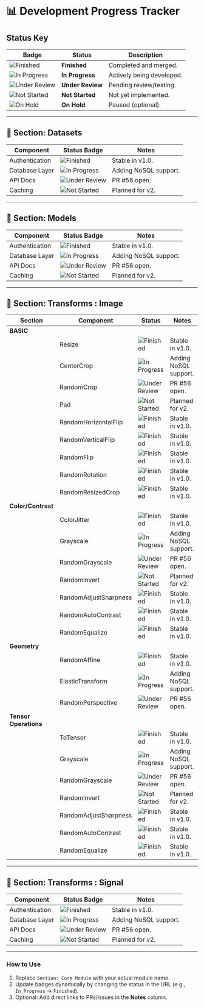 # 📊 Development Progress Tracker

## Status Key
| Badge | Status         | Description                          |
|-------|----------------|--------------------------------------|
| ![Finished](https://img.shields.io/badge/-Finished-brightgreen) | **Finished** | Completed and merged. |
| ![In Progress](https://img.shields.io/badge/-In_Progress-orange) | **In Progress** | Actively being developed. |
| ![Under Review](https://img.shields.io/badge/-Under_Review-blue) | **Under Review** | Pending review/testing. |
| ![Not Started](https://img.shields.io/badge/-Not_Started-lightgrey) | **Not Started** | Not yet implemented. |
| ![On Hold](https://img.shields.io/badge/-On_Hold-yellow) | **On Hold** | Paused (optional). |

---

## 📂 Section: Datasets
| Component       | Status Badge | Notes |
|----------------|-------------|-------|
| Authentication | ![Finished](https://img.shields.io/badge/-Finished-brightgreen) | Stable in v1.0. |
| Database Layer | ![In Progress](https://img.shields.io/badge/-In_Progress-orange) | Adding NoSQL support. |
| API Docs | ![Under Review](https://img.shields.io/badge/-Under_Review-blue) | PR #56 open. |
| Caching | ![Not Started](https://img.shields.io/badge/-Not_Started-lightgrey) | Planned for v2. |

---

## 📂 Section: Models
| Component       | Status Badge | Notes |
|----------------|-------------|-------|
| Authentication | ![Finished](https://img.shields.io/badge/-Finished-brightgreen) | Stable in v1.0. |
| Database Layer | ![In Progress](https://img.shields.io/badge/-In_Progress-orange) | Adding NoSQL support. |
| API Docs | ![Under Review](https://img.shields.io/badge/-Under_Review-blue) | PR #56 open. |
| Caching | ![Not Started](https://img.shields.io/badge/-Not_Started-lightgrey) | Planned for v2. |

---

## 📂 Section: Transforms : Image
| Section   | Component             | Status | Notes |
|-----------|-----------------------|-------|-------|
| **BASIC** |                       | | |
|           | Resize                | ![Finished](https://img.shields.io/badge/-Finished-brightgreen) | Stable in v1.0. |
|           | CenterCrop            | ![In Progress](https://img.shields.io/badge/-In_Progress-orange) | Adding NoSQL support. |
|           | RandomCrop            | ![Under Review](https://img.shields.io/badge/-Under_Review-blue) | PR #56 open. |
|           | Pad                   | ![Not Started](https://img.shields.io/badge/-Not_Started-lightgrey) | Planned for v2. |
|           | RandomHorizontalFlip  | ![Finished](https://img.shields.io/badge/-Finished-brightgreen) | Stable in v1.0. |
|           | RandomVerticalFlip    | ![Finished](https://img.shields.io/badge/-Finished-brightgreen) | Stable in v1.0. |
|           | RandomFlip            | ![Finished](https://img.shields.io/badge/-Finished-brightgreen) | Stable in v1.0. |
|           | RandomRotation        | ![Finished](https://img.shields.io/badge/-Finished-brightgreen) | Stable in v1.0. |
|           | RandomResizedCrop     | ![Finished](https://img.shields.io/badge/-Finished-brightgreen) | Stable in v1.0. |
| **Color/Contrast** |                       | | |
|           | ColorJitter           | ![Finished](https://img.shields.io/badge/-Finished-brightgreen) | Stable in v1.0. |
|           | Grayscale             | ![In Progress](https://img.shields.io/badge/-In_Progress-orange) | Adding NoSQL support. |
|           | RandomGrayscale       | ![Under Review](https://img.shields.io/badge/-Under_Review-blue) | PR #56 open. |
|           | RandomInvert          | ![Not Started](https://img.shields.io/badge/-Not_Started-lightgrey) | Planned for v2. |
|           | RandomAdjustSharpness | ![Finished](https://img.shields.io/badge/-Finished-brightgreen) | Stable in v1.0. |
|           | RandomAutoContrast    | ![Finished](https://img.shields.io/badge/-Finished-brightgreen) | Stable in v1.0. |
|           | RandomEqualize        | ![Finished](https://img.shields.io/badge/-Finished-brightgreen) | Stable in v1.0. |
| **Geometry** |                       | | |
|           | RandomAffine           | ![Finished](https://img.shields.io/badge/-Finished-brightgreen) | Stable in v1.0. |
|           | ElasticTransform             | ![In Progress](https://img.shields.io/badge/-In_Progress-orange) | Adding NoSQL support. |
|           | RandomPerspective       | ![Under Review](https://img.shields.io/badge/-Under_Review-blue) | PR #56 open. |
| **Tensor Operations** |                       | | |
|           | ToTensor           | ![Finished](https://img.shields.io/badge/-Finished-brightgreen) | Stable in v1.0. |
|           | Grayscale             | ![In Progress](https://img.shields.io/badge/-In_Progress-orange) | Adding NoSQL support. |
|           | RandomGrayscale       | ![Under Review](https://img.shields.io/badge/-Under_Review-blue) | PR #56 open. |
|           | RandomInvert          | ![Not Started](https://img.shields.io/badge/-Not_Started-lightgrey) | Planned for v2. |
|           | RandomAdjustSharpness | ![Finished](https://img.shields.io/badge/-Finished-brightgreen) | Stable in v1.0. |
|           | RandomAutoContrast    | ![Finished](https://img.shields.io/badge/-Finished-brightgreen) | Stable in v1.0. |
|           | RandomEqualize        | ![Finished](https://img.shields.io/badge/-Finished-brightgreen) | Stable in v1.0. |



---

## 📂 Section: Transforms : Signal
| Component       | Status Badge | Notes |
|----------------|-------------|-------|
| Authentication | ![Finished](https://img.shields.io/badge/-Finished-brightgreen) | Stable in v1.0. |
| Database Layer | ![In Progress](https://img.shields.io/badge/-In_Progress-orange) | Adding NoSQL support. |
| API Docs | ![Under Review](https://img.shields.io/badge/-Under_Review-blue) | PR #56 open. |
| Caching | ![Not Started](https://img.shields.io/badge/-Not_Started-lightgrey) | Planned for v2. |

---

### How to Use
1. Replace `Section: Core Module` with your actual module name.
2. Update badges dynamically by changing the status in the URL (e.g., `In_Progress` → `Finished`).
3. Optional: Add direct links to PRs/issues in the **Notes** column.